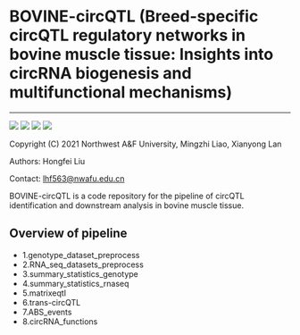 # BOVINE-circQTL (Breed-specific circQTL regulatory networks in bovine muscle tissue: Insights into circRNA biogenesis and multifunctional mechanisms)

***
[![](https://img.shields.io/badge/Python-3.5.2-brightgreen)](https://www.python.org/downloads/release/python-352/)
![](https://img.shields.io/badge/matplotlib-3.3.3-blue)
[![](https://img.shields.io/badge/R-4.1.0-orange)](https://cloud.r-project.org/src/base/R-4/R-4.1.0.tar.gz)
![](https://img.shields.io/badge/ggplot2-3.3.5-red)

Copyright (C) 2021
Northwest A&F University,
Mingzhi Liao, Xianyong Lan
  
Authors: Hongfei Liu

Contact: lhf563@nwafu.edu.cn

BOVINE-circQTL is a code repository for the pipeline of circQTL identification and downstream analysis in bovine muscle
tissue.

<!--ts-->
<!--te-->

## Overview of pipeline
- 1.genotype_dataset_preprocess
- 2.RNA_seq_datasets_preprocess
- 3.summary_statistics_genotype
- 4.summary_statistics_rnaseq
- 5.matrixeqtl
- 6.trans-circQTL
- 7.ABS_events
- 8.circRNA_functions
